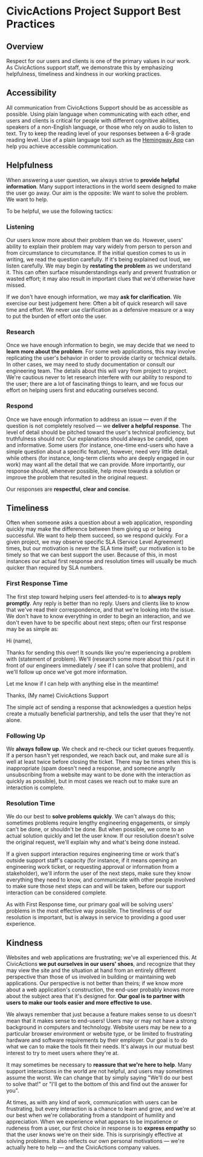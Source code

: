 # CivicActions Project Support Best Practices

## Overview

Respect for our users and clients is one of the primary values in our work. As CivicActions support staff, we demonstrate this by emphasizing helpfulness, timeliness and kindness in our working practices.

## Accessibility

All communication from CivicActions Support should be as accessible as possible. Using plain language when communicating with each other, end users and clients is critical for people with different cognitive abilities, speakers of a non-English language, or those who rely on audio to listen to text. Try to keep the reading level of your responses between a 6-8 grade reading level. Use of a plain language tool such as the [Hemingway App](https://hemingwayapp.com/) can help you achieve accessible communication.

## Helpfulness

When answering a user question, we always strive to **provide helpful information**. Many support interactions in the world seem designed to make the user go away. Our aim is the opposite: We want to solve the problem. We want to help.

To be helpful, we use the following tactics:

### Listening

Our users know more about their problem than we do. However, users' ability to explain their problem may vary widely from person to person and from circumstance to circumstance. If the initial question comes to us in writing, we read the question carefully. If it's being explained out loud, we listen carefully. We may begin by **restating the problem** as we understand it. This can often surface misunderstandings early and prevent frustration or wasted effort; it may also result in important clues that we'd otherwise have missed.

If we don't have enough information, we may **ask for clarification**. We exercise our best judgement here: Often a bit of quick research will save time and effort. We never use clarification as a defensive measure or a way to put the burden of effort onto the user.

### Research

Once we have enough information to begin, we may decide that we need to **learn more about the problem**. For some web applications, this may involve replicating the user's behavior in order to provide clarity or technical details. In other cases, we may need to study documentation or consult our engineering team. The details about this will vary from project to project. We're cautious never to let research interfere with our ability to respond to the user; there are a lot of fascinating things to learn, and we focus our effort on helping users first and educating ourselves second.

### Respond

Once we have enough information to address an issue — even if the question is not completely resolved — we **deliver a helpful response**. The level of detail should be pitched toward the user's technical proficiency, but truthfulness should not: Our explanations should always be candid, open and informative. Some users (for instance, one-time end-users who have a simple question about a specific feature), however, need very little detail, while others (for instance, long-term clients who are deeply engaged in our work) may want all the detail that we can provide. More importantly, our response should, whenever possible, help move towards a solution or improve the problem that resulted in the original request.

Our responses are **respectful, clear and concise**.

## Timeliness

Often when someone asks a question about a web application, responding quickly may make the difference between them giving up or being successful. We want to help them succeed, so we respond quickly. For a given project, we may observe specific SLA (Service Level Agreement) times, but our motivation is never the SLA time itself; our motivation is to be timely so that we can best support the user. Because of this, in most instances our actual first response and resolution times will usually be much quicker than required by SLA numbers.

### First Response Time

The first step toward helping users feel attended-to is to **always reply promptly**. Any reply is better than no reply. Users and clients like to know that we've read their correspondence, and that we're looking into the issue. We don't have to know everything in order to begin an interaction, and we don't even have to be specific about next steps; often our first response may be as simple as:

Hi (name),

Thanks for sending this over! It sounds like you're experiencing a problem with (statement of problem). We'll (research some more about this / put it in front of our engineers immediately / see if I can solve that problem), and we'll follow up once we've got more information.

Let me know if I can help with anything else in the meantime!

Thanks,
(My name)
CivicActions Support

The simple act of sending a response that acknowledges a question helps create a mutually beneficial partnership, and tells the user that they're not alone.


### Following Up

We **always follow up**. We check and re-check our ticket queues frequently. If a person hasn't yet responded, we reach back out, and make sure all is well at least twice before closing the ticket. There may be times when this is inappropriate (spam doesn't need a response, and someone angrily unsubscribing from a website may want to be done with the interaction as quickly as possible), but in most cases we reach out to make sure an interaction is complete.

### Resolution Time

We do our best to **solve problems quickly**. We can't always do this; sometimes problems require lengthy engineering engagements, or simply can't be done, or shouldn't be done. But when possible, we come to an actual solution quickly and let the user know. If our resolution doesn't solve the original request, we'll explain why and what's being done instead.

If a given support interaction requires engineering time or work that's outside support staff's capacity (for instance, if it means opening an engineering work ticket, or requesting approval or information from a stakeholder), we'll inform the user of the next steps, make sure they know everything they need to know, and communicate with other people involved to make sure those next steps can and will be taken, before our support interaction can be considered complete.

As with First Response time, our primary goal will be solving users' problems in the most effective way possible. The timeliness of our resolution is important, but is always in service to providing a good user experience.

## Kindness

Websites and web applications are frustrating; we've all experienced this. At CivicActions **we put ourselves in our users' shoes**, and recognize that they may view the site and the situation at hand from an entirely different perspective than those of us involved in building or maintaining web applications. Our perspective is not better than theirs; if we know more about a web application's construction, the end-user probably knows more about the subject area that it's designed for. **Our goal is to partner with users to make our tools easier and more effective to use.**

We always remember that just because a feature makes sense to us doesn't mean that it makes sense to end-users! Users may or may not have a strong background in computers and technology. Website users may be new to a particular browser environment or website type, or be limited to frustrating hardware and software requirements by their employer. Our goal is to do what we can to make the tools fit their needs. It's always in our mutual best interest to try to meet users where they're at.

It may sometimes be necessary to **reassure that we're here to help**. Many support interactions in the world are not helpful, and users may sometimes assume the worst. We can change that by simply saying "We'll do our best to solve that!" or "I'll get to the bottom of this and find out the answer for you".

At times, as with any kind of work, communication with users can be frustrating, but every interaction is a chance to learn and grow, and we're at our best when we're collaborating from a standpoint of humility and appreciation. When we experience what appears to be impatience or rudeness from a user, our first choice in response is to **express empathy** so that the user knows we're on their side. This is surprisingly effective at solving problems. It also reflects our own personal motivations — we're actually here to help — and the CivicActions company values.
